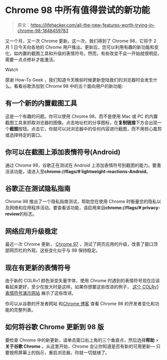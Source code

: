 # Chrome 98 中所有值得尝试的新功能

> 原文：<https://lifehacker.com/all-the-new-features-worth-trying-in-chrome-98-1848459783>

又一个月，又一次 Chrome 更新。这一次，我们得到了 Chrome 98，它将于 2 月 1 日今天向各地的 Chrome 用户推出。更新后，您可以利用有趣的新功能和变化，如内置的截图工具和升级的表情符号。然而，有些改变不会一开始就很明显，需要一点点修补才能激活。

Watch

感谢 How-To Geek ，我们知道今天晚些时候更新登陆我们的浏览器时会发生什么。看看谷歌添加到 Chrome 98 中的五个面向用户的新功能:

## 有一个新的内置截图工具

这是一个有趣的问题。你可以使用 Chrome 98，而不是使用 Mac 或 PC 的内置截图工具来抓取浏览器的图像。点击地址栏的分享图标，在**复制链接**下方会出现一个**截图**按钮。点击它，你就可以对浏览器中的任何内容进行截图，而不用担心裁剪或选择特定的窗口。

## 你可以在截图上添加表情符号(Android)

通过 Chrome 98，谷歌正在测试在 Android 上添加表情符号到截图的能力。要激活该功能，请进入至**chrome://flags/# lightweight-reactions-Android**。

## 谷歌正在测试隐私指南

Chrome 98 推出了一个隐私指南测试，帮助您在使用 Chrome 时衡量您的隐私以及网络和应用程序活动。要查看该功能，请启用来自**chrome://flags/# privacy-review**的标志。

## 网络应用升级稳定

最近一次 Chrome 更新， [Chrome 97](https://lifehacker.com/chrome-97-can-erase-stored-data-on-every-website-you-vi-1848300443) ，测试了网页应用的升级，改善了窗口顶部网页栏的外观。这些变化似乎与 98 保持稳定。

## 现在有更新的表情符号

由于新的 COLRv1 颜色渐变矢量字体，使用 Chrome 时遇到的表情符号现在应该看起来更好，至少在放大时是这样。如果你想要这些改进的例子， [这个 COLRv1 表情符号演示网站](https://codepen.io/drott_chrome/pen/ExvaYxm) 展示了这些改进。

你可以从谷歌的开发者网站 和[Chrome 博客](https://blog.chromium.org/2022/01/chrome-98-beta-color-gradient-vector.html) 查看 Chrome 98 的开发者变化和功能的完整列表。

## 如何将谷歌 Chrome 更新到 98 版

要检查 Chrome 中的新更新，请单击窗口右上角的三个垂直点，然后选择**帮助** > **关于谷歌 Chrome** 。从这里开始，Chrome 会让你知道是否有新的可用更新— 只要按照屏幕上的指示，重启浏览器，你就一切就绪了。